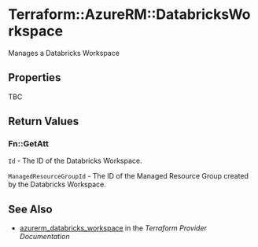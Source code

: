 # Terraform::AzureRM::DatabricksWorkspace

Manages a Databricks Workspace

## Properties

TBC

## Return Values

### Fn::GetAtt

`Id` - The ID of the Databricks Workspace.

`ManagedResourceGroupId` - The ID of the Managed Resource Group created by the Databricks Workspace.

## See Also

* [azurerm_databricks_workspace](https://www.terraform.io/docs/providers/azurerm/r/databricks_workspace.html) in the _Terraform Provider Documentation_